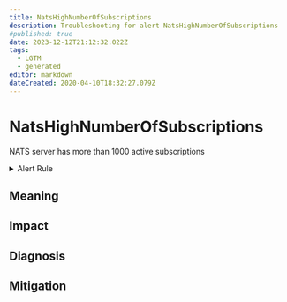 ```yaml
---
title: NatsHighNumberOfSubscriptions
description: Troubleshooting for alert NatsHighNumberOfSubscriptions
#published: true
date: 2023-12-12T21:12:32.022Z
tags: 
  - LGTM
  - generated
editor: markdown
dateCreated: 2020-04-10T18:32:27.079Z
---
```


# NatsHighNumberOfSubscriptions

NATS server has more than 1000 active subscriptions

<details>
  <summary>Alert Rule</summary>

{{% rule "nats/nats-exporter.yml" "NatsHighNumberOfSubscriptions" %}}

{{% comment %}}

```yaml
alert: NatsHighNumberOfSubscriptions
expr: gnatsd_connz_subscriptions > 1000
for: 5m
labels:
    severity: warning
annotations:
    summary: Nats high number of subscriptions (instance {{ $labels.instance }})
    description: |-
        NATS server has more than 1000 active subscriptions
          VALUE = {{ $value }}
          LABELS = {{ $labels }}
    runbook: https://github.com/srerun/prometheus-alerts/blob/main/content/runbooks/nats-exporter/NatsHighNumberOfSubscriptions.md

```

{{% /comment %}}

</details>


## Meaning
[//]: # "Short paragraph that explains what the alert means"


## Impact
[//]: # "What could / will happen if the alert is not addressed"



## Diagnosis
[//]: # "Steps to take to identify the cause of the problem"



## Mitigation
[//]: # "The steps necessary to resolve the alert"
